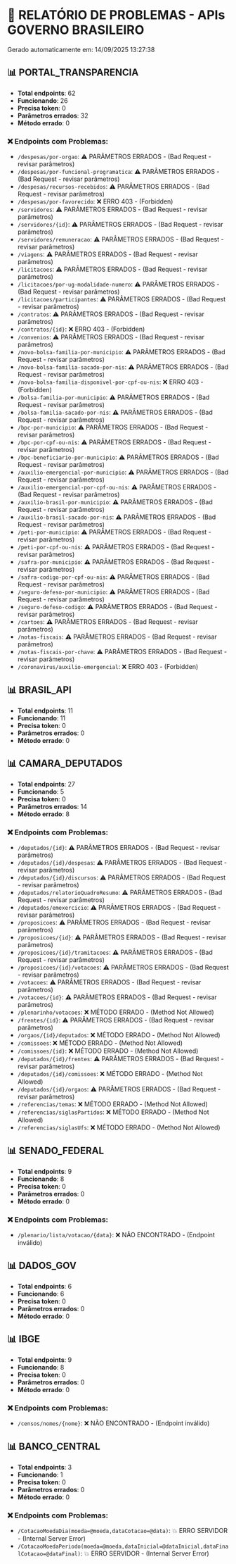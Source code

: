 # 🔧 RELATÓRIO DE PROBLEMAS - APIs GOVERNO BRASILEIRO

Gerado automaticamente em: 14/09/2025 13:27:38

## 📊 PORTAL_TRANSPARENCIA

- **Total endpoints**: 62
- **Funcionando**: 26
- **Precisa token**: 0
- **Parâmetros errados**: 32
- **Método errado**: 0

### ❌ Endpoints com Problemas:

- `/despesas/por-orgao`: ⚠️ PARÂMETROS ERRADOS - (Bad Request - revisar parâmetros)
- `/despesas/por-funcional-programatica`: ⚠️ PARÂMETROS ERRADOS - (Bad Request - revisar parâmetros)
- `/despesas/recursos-recebidos`: ⚠️ PARÂMETROS ERRADOS - (Bad Request - revisar parâmetros)
- `/despesas/por-favorecido`: ❌ ERRO 403 - (Forbidden)
- `/servidores`: ⚠️ PARÂMETROS ERRADOS - (Bad Request - revisar parâmetros)
- `/servidores/{id}`: ⚠️ PARÂMETROS ERRADOS - (Bad Request - revisar parâmetros)
- `/servidores/remuneracao`: ⚠️ PARÂMETROS ERRADOS - (Bad Request - revisar parâmetros)
- `/viagens`: ⚠️ PARÂMETROS ERRADOS - (Bad Request - revisar parâmetros)
- `/licitacoes`: ⚠️ PARÂMETROS ERRADOS - (Bad Request - revisar parâmetros)
- `/licitacoes/por-ug-modalidade-numero`: ⚠️ PARÂMETROS ERRADOS - (Bad Request - revisar parâmetros)
- `/licitacoes/participantes`: ⚠️ PARÂMETROS ERRADOS - (Bad Request - revisar parâmetros)
- `/contratos`: ⚠️ PARÂMETROS ERRADOS - (Bad Request - revisar parâmetros)
- `/contratos/{id}`: ❌ ERRO 403 - (Forbidden)
- `/convenios`: ⚠️ PARÂMETROS ERRADOS - (Bad Request - revisar parâmetros)
- `/novo-bolsa-familia-por-municipio`: ⚠️ PARÂMETROS ERRADOS - (Bad Request - revisar parâmetros)
- `/novo-bolsa-familia-sacado-por-nis`: ⚠️ PARÂMETROS ERRADOS - (Bad Request - revisar parâmetros)
- `/novo-bolsa-familia-disponivel-por-cpf-ou-nis`: ❌ ERRO 403 - (Forbidden)
- `/bolsa-familia-por-municipio`: ⚠️ PARÂMETROS ERRADOS - (Bad Request - revisar parâmetros)
- `/bolsa-familia-sacado-por-nis`: ⚠️ PARÂMETROS ERRADOS - (Bad Request - revisar parâmetros)
- `/bpc-por-municipio`: ⚠️ PARÂMETROS ERRADOS - (Bad Request - revisar parâmetros)
- `/bpc-por-cpf-ou-nis`: ⚠️ PARÂMETROS ERRADOS - (Bad Request - revisar parâmetros)
- `/bpc-beneficiario-por-municipio`: ⚠️ PARÂMETROS ERRADOS - (Bad Request - revisar parâmetros)
- `/auxilio-emergencial-por-municipio`: ⚠️ PARÂMETROS ERRADOS - (Bad Request - revisar parâmetros)
- `/auxilio-emergencial-por-cpf-ou-nis`: ⚠️ PARÂMETROS ERRADOS - (Bad Request - revisar parâmetros)
- `/auxilio-brasil-por-municipio`: ⚠️ PARÂMETROS ERRADOS - (Bad Request - revisar parâmetros)
- `/auxilio-brasil-sacado-por-nis`: ⚠️ PARÂMETROS ERRADOS - (Bad Request - revisar parâmetros)
- `/peti-por-municipio`: ⚠️ PARÂMETROS ERRADOS - (Bad Request - revisar parâmetros)
- `/peti-por-cpf-ou-nis`: ⚠️ PARÂMETROS ERRADOS - (Bad Request - revisar parâmetros)
- `/safra-por-municipio`: ⚠️ PARÂMETROS ERRADOS - (Bad Request - revisar parâmetros)
- `/safra-codigo-por-cpf-ou-nis`: ⚠️ PARÂMETROS ERRADOS - (Bad Request - revisar parâmetros)
- `/seguro-defeso-por-municipio`: ⚠️ PARÂMETROS ERRADOS - (Bad Request - revisar parâmetros)
- `/seguro-defeso-codigo`: ⚠️ PARÂMETROS ERRADOS - (Bad Request - revisar parâmetros)
- `/cartoes`: ⚠️ PARÂMETROS ERRADOS - (Bad Request - revisar parâmetros)
- `/notas-fiscais`: ⚠️ PARÂMETROS ERRADOS - (Bad Request - revisar parâmetros)
- `/notas-fiscais-por-chave`: ⚠️ PARÂMETROS ERRADOS - (Bad Request - revisar parâmetros)
- `/coronavirus/auxilio-emergencial`: ❌ ERRO 403 - (Forbidden)

## 📊 BRASIL_API

- **Total endpoints**: 11
- **Funcionando**: 11
- **Precisa token**: 0
- **Parâmetros errados**: 0
- **Método errado**: 0

## 📊 CAMARA_DEPUTADOS

- **Total endpoints**: 27
- **Funcionando**: 5
- **Precisa token**: 0
- **Parâmetros errados**: 14
- **Método errado**: 8

### ❌ Endpoints com Problemas:

- `/deputados/{id}`: ⚠️ PARÂMETROS ERRADOS - (Bad Request - revisar parâmetros)
- `/deputados/{id}/despesas`: ⚠️ PARÂMETROS ERRADOS - (Bad Request - revisar parâmetros)
- `/deputados/{id}/discursos`: ⚠️ PARÂMETROS ERRADOS - (Bad Request - revisar parâmetros)
- `/deputados/relatorioQuadroResumo`: ⚠️ PARÂMETROS ERRADOS - (Bad Request - revisar parâmetros)
- `/deputados/emexercicio`: ⚠️ PARÂMETROS ERRADOS - (Bad Request - revisar parâmetros)
- `/proposicoes`: ⚠️ PARÂMETROS ERRADOS - (Bad Request - revisar parâmetros)
- `/proposicoes/{id}`: ⚠️ PARÂMETROS ERRADOS - (Bad Request - revisar parâmetros)
- `/proposicoes/{id}/tramitacoes`: ⚠️ PARÂMETROS ERRADOS - (Bad Request - revisar parâmetros)
- `/proposicoes/{id}/votacoes`: ⚠️ PARÂMETROS ERRADOS - (Bad Request - revisar parâmetros)
- `/votacoes`: ⚠️ PARÂMETROS ERRADOS - (Bad Request - revisar parâmetros)
- `/votacoes/{id}`: ⚠️ PARÂMETROS ERRADOS - (Bad Request - revisar parâmetros)
- `/plenarinho/votacoes`: ❌ MÉTODO ERRADO - (Method Not Allowed)
- `/frentes/{id}`: ⚠️ PARÂMETROS ERRADOS - (Bad Request - revisar parâmetros)
- `/orgaos/{id}/deputados`: ❌ MÉTODO ERRADO - (Method Not Allowed)
- `/comissoes`: ❌ MÉTODO ERRADO - (Method Not Allowed)
- `/comissoes/{id}`: ❌ MÉTODO ERRADO - (Method Not Allowed)
- `/deputados/{id}/frentes`: ⚠️ PARÂMETROS ERRADOS - (Bad Request - revisar parâmetros)
- `/deputados/{id}/comissoes`: ❌ MÉTODO ERRADO - (Method Not Allowed)
- `/deputados/{id}/orgaos`: ⚠️ PARÂMETROS ERRADOS - (Bad Request - revisar parâmetros)
- `/referencias/temas`: ❌ MÉTODO ERRADO - (Method Not Allowed)
- `/referencias/siglasPartidos`: ❌ MÉTODO ERRADO - (Method Not Allowed)
- `/referencias/siglasUfs`: ❌ MÉTODO ERRADO - (Method Not Allowed)

## 📊 SENADO_FEDERAL

- **Total endpoints**: 9
- **Funcionando**: 8
- **Precisa token**: 0
- **Parâmetros errados**: 0
- **Método errado**: 0

### ❌ Endpoints com Problemas:

- `/plenario/lista/votacao/{data}`: ❌ NÃO ENCONTRADO - (Endpoint inválido)

## 📊 DADOS_GOV

- **Total endpoints**: 6
- **Funcionando**: 6
- **Precisa token**: 0
- **Parâmetros errados**: 0
- **Método errado**: 0

## 📊 IBGE

- **Total endpoints**: 9
- **Funcionando**: 8
- **Precisa token**: 0
- **Parâmetros errados**: 0
- **Método errado**: 0

### ❌ Endpoints com Problemas:

- `/censos/nomes/{nome}`: ❌ NÃO ENCONTRADO - (Endpoint inválido)

## 📊 BANCO_CENTRAL

- **Total endpoints**: 3
- **Funcionando**: 1
- **Precisa token**: 0
- **Parâmetros errados**: 0
- **Método errado**: 0

### ❌ Endpoints com Problemas:

- `/CotacaoMoedaDia(moeda=@moeda,dataCotacao=@data)`: 💥 ERRO SERVIDOR - (Internal Server Error)
- `/CotacaoMoedaPeriodo(moeda=@moeda,dataInicial=@dataInicial,dataFinalCotacao=@dataFinal)`: 💥 ERRO SERVIDOR - (Internal Server Error)

